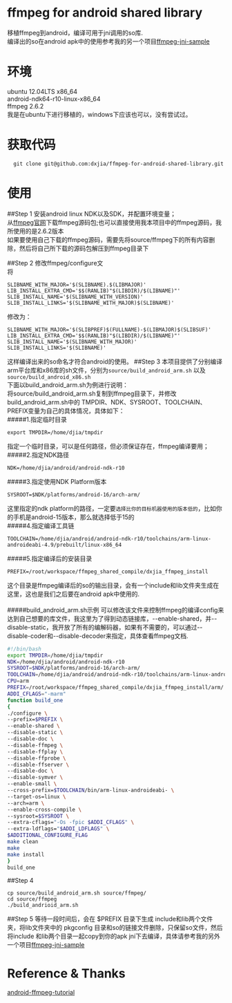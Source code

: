 # ffmpeg for android shared library
  移植ffmpeg到android，编译可用于jni调用的so库.<br>
  编译出的so在android apk中的使用参考我的另一个项目[ffmpeg-jni-sample](https://github.com/dxjia/ffmpeg-jni-sample)

# 环境
  ubuntu 12.04LTS x86_64<br>
  android-ndk64-r10-linux-x86_64<br>
  ffmpeg 2.6.2<br>
  我是在ubuntu下进行移植的，windows下应该也可以，没有尝试过。

# 获取代码
```
  git clone git@github.com:dxjia/ffmpeg-for-android-shared-library.git
```

# 使用
##Step 1
安装android linux NDK以及SDK，并配置环境变量；<br>
从[ffmpeg官网](http://ffmpeg.org/)下载ffmpeg源码包;也可以直接使用我本项目中的ffmpeg源码，我所使用的是2.6.2版本<br>
如果要使用自己下载的ffmpeg源码，需要先将source/ffmpeg下的所有内容删除，然后将自己所下载的源码包解压到ffmpeg目录下<br>

##Step 2
修改ffmpeg/configure文<br>
将
```
SLIBNAME_WITH_MAJOR='$(SLIBNAME).$(LIBMAJOR)'
LIB_INSTALL_EXTRA_CMD='$$(RANLIB)"$(LIBDIR)/$(LIBNAME)"'
SLIB_INSTALL_NAME='$(SLIBNAME_WITH_VERSION)'
SLIB_INSTALL_LINKS='$(SLIBNAME_WITH_MAJOR)$(SLIBNAME)'
```
修改为：<br>
```
SLIBNAME_WITH_MAJOR='$(SLIBPREF)$(FULLNAME)-$(LIBMAJOR)$(SLIBSUF)'
LIB_INSTALL_EXTRA_CMD='$$(RANLIB)"$(LIBDIR)/$(LIBNAME)"'
SLIB_INSTALL_NAME='$(SLIBNAME_WITH_MAJOR)'
SLIB_INSTALL_LINKS='$(SLIBNAME)'
```
这样编译出来的so命名才符合android的使用。
##Step 3
本项目提供了分别编译arm平台库和x86库的sh文件，分别为`source/build_android_arm.sh` 以及 `source/build_android_x86.sh`<br>
下面以build_android_arm.sh为例进行说明：<br>
将source/build_android_arm.sh复制到ffmpeg目录下，并修改build_android_arm.sh中的 TMPDIR、NDK、SYSROOT、TOOLCHAIN、PREFIX变量为自己的具体情况，具体如下：<br>
#####1.指定临时目录
```
export TMPDIR=/home/djia/tmpdir
```
指定一个临时目录，可以是任何路径，但必须保证存在，ffmpeg编译要用；<br>
#####2.指定NDK路径
```
NDK=/home/djia/android/android-ndk-r10
```
#####3.指定使用NDK Platform版本
```
SYSROOT=$NDK/platforms/android-16/arch-arm/
```
这里指定的ndk platform的路径，一定要`选择比你的目标机器使用的版本低的`，比如你的手机是android-15版本，那么就选择低于15的<br>
#####4.指定编译工具链
```
TOOLCHAIN=/home/djia/android/android-ndk-r10/toolchains/arm-linux-androideabi-4.9/prebuilt/linux-x86_64
```
#####5.指定编译后的安装目录
```
PREFIX=/root/workspace/ffmpeg_shared_compile/dxjia_ffmpeg_install
```
这个目录是ffmpeg编译后的so的输出目录，会有一个include和lib文件夹生成在这里，这也是我们之后要在android apk中使用的.<br>
<br>
#####build_android_arm.sh示例
可以修改该文件来控制ffmpeg的编译config来达到自己想要的库文件，我这里为了得到动态链接库，--enable-shared，并--disable-static，我开放了所有的编解码器，如果有不需要的，可以通过--disable-coder和--disable-decoder来指定，具体查看ffmpeg文档.


```bash
#!/bin/bash
export TMPDIR=/home/djia/tmpdir
NDK=/home/djia/android/android-ndk-r10
SYSROOT=$NDK/platforms/android-16/arch-arm/
TOOLCHAIN=/home/djia/android/android-ndk-r10/toolchains/arm-linux-androideabi-4.9/prebuilt/linux-x86_64
CPU=arm
PREFIX=/root/workspace/ffmpeg_shared_compile/dxjia_ffmpeg_install/arm/
ADDI_CFLAGS="-marm"
function build_one
{
./configure \
--prefix=$PREFIX \
--enable-shared \
--disable-static \
--disable-doc \
--disable-ffmpeg \
--disable-ffplay \
--disable-ffprobe \
--disable-ffserver \
--disable-doc \
--disable-symver \
--enable-small \
--cross-prefix=$TOOLCHAIN/bin/arm-linux-androideabi- \
--target-os=linux \
--arch=arm \
--enable-cross-compile \
--sysroot=$SYSROOT \
--extra-cflags="-Os -fpic $ADDI_CFLAGS" \
--extra-ldflags="$ADDI_LDFLAGS" \
$ADDITIONAL_CONFIGURE_FLAG
make clean
make
make install
}
build_one
```
##Step 4
```
cp source/build_android_arm.sh source/ffmpeg/
cd source/ffmpeg
./build_andrioid_arm.sh
```

##Step 5
等待一段时间后，会在 $PREFIX 目录下生成 include和lib两个文件夹，将lib文件夹中的 pkgconfig 目录和so的链接文件删除，只保留so文件，然后将include 和lib两个目录一起copy到你的apk jni下去编译，具体请参考我的另外一个项目[ffmpeg-jni-sample](https://github.com/dxjia/ffmpeg-jni-sample)

# Reference & Thanks
  [android-ffmpeg-tutorial](https://github.com/roman10/android-ffmpeg-tutorial)

